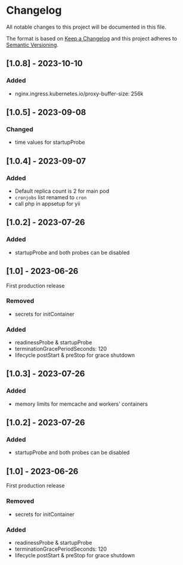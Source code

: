 # Changelog
All notable changes to this project will be documented in this file.

The format is based on [Keep a Changelog](http://keepachangelog.com/en/1.0.0/)
and this project adheres to [Semantic Versioning](http://semver.org/spec/v2.0.0.html).

## [1.0.8] - 2023-10-10
### Added
- nginx.ingress.kubernetes.io/proxy-buffer-size: 256k
## [1.0.5] - 2023-09-08
### Changed
- time values for startupProbe
## [1.0.4] - 2023-09-07
### Added
- Default replica count is 2 for main pod
- `cronjobs` list renamed to `cron`
- call php in appsetup for yii
## [1.0.2] - 2023-07-26
### Added
- startupProbe and both probes can be disabled
## [1.0] - 2023-06-26
First production release
### Removed
- secrets for initContainer
### Added
- readinessProbe & startupProbe
- terminationGracePeriodSeconds: 120
- lifecycle postStart & preStop for grace shutdown

## [1.0.3] - 2023-07-26
### Added
- memory limits for memcache and workers' containers
## [1.0.2] - 2023-07-26
### Added
- startupProbe and both probes can be disabled
## [1.0] - 2023-06-26
First production release
### Removed
- secrets for initContainer
### Added
- readinessProbe & startupProbe
- terminationGracePeriodSeconds: 120
- lifecycle postStart & preStop for grace shutdown






